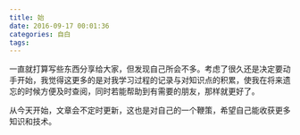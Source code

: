 ```yaml
---
title: 始
date: 2016-09-17 00:01:36
categories: 自白
tags: 
---
```

一直就打算写些东西分享给大家，但发现自己所会不多。考虑了很久还是决定要动手开始，我觉得这更多的是对我学习过程的记录与对知识点的积累，使我在将来遗忘的时候方便及时查阅，同时若能帮助到有需要的朋友，那样就更好了。
<!--more-->
从今天开始，文章会不定时更新，这也是对自己的一个鞭策，希望自己能收获更多知识和技术。